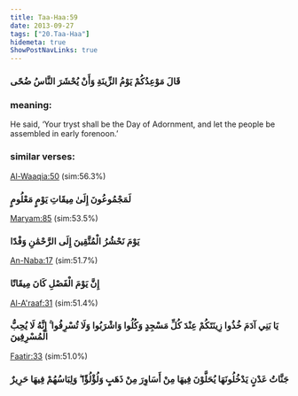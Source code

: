 ```yaml
---
title: Taa-Haa:59
date: 2013-09-27
tags: ["20.Taa-Haa"]
hidemeta: true 
ShowPostNavLinks: true 
---
```

### قَالَ مَوْعِدُكُمْ يَوْمُ الزِّينَةِ وَأَنْ يُحْشَرَ النَّاسُ ضُحًى
### meaning: 
He said, ‘Your tryst shall be the Day of Adornment, and let the people be assembled in early forenoon.’
### similar verses: 

[Al-Waaqia:50](/56/50) (sim:56.3%)

### لَمَجْمُوعُونَ إِلَىٰ مِيقَاتِ يَوْمٍ مَعْلُومٍ

[Maryam:85](/19/85) (sim:53.5%)

### يَوْمَ نَحْشُرُ الْمُتَّقِينَ إِلَى الرَّحْمَٰنِ وَفْدًا

[An-Naba:17](/78/17) (sim:51.7%)

### إِنَّ يَوْمَ الْفَصْلِ كَانَ مِيقَاتًا

[Al-A'raaf:31](/7/31) (sim:51.4%)

### يَا بَنِي آدَمَ خُذُوا زِينَتَكُمْ عِنْدَ كُلِّ مَسْجِدٍ وَكُلُوا وَاشْرَبُوا وَلَا تُسْرِفُوا ۚ إِنَّهُ لَا يُحِبُّ الْمُسْرِفِينَ

[Faatir:33](/35/33) (sim:51.0%)

### جَنَّاتُ عَدْنٍ يَدْخُلُونَهَا يُحَلَّوْنَ فِيهَا مِنْ أَسَاوِرَ مِنْ ذَهَبٍ وَلُؤْلُؤًا ۖ وَلِبَاسُهُمْ فِيهَا حَرِيرٌ
